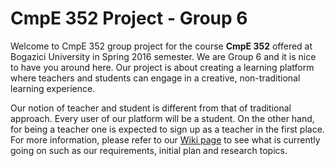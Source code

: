 # CmpE 352 Project - Group 6
Welcome to CmpE 352 group project for the course **CmpE 352** offered at Bogazici
University in Spring 2016 semester. We are Group 6 and it is nice to have you
around here. Our project is about creating a learning platform where teachers
and students can engage in a creative, non-traditional learning experience. 


Our notion of teacher and student is different from that of traditional approach.
Every user of our platform will be a student. On the other hand, for being a teacher one is expected to sign up as a teacher in the first place. For more information, please refer
to our [Wiki page](https://github.com/bounswe/bounswe2016group6/wiki)
to see what is currently going on such as our requirements, initial plan and
research topics.
